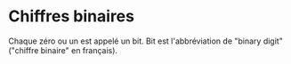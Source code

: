# Chiffres binaires

Chaque zéro ou un est appelé un bit. Bit est l'abbréviation de "binary digit" ("chiffre binaire" en français).
